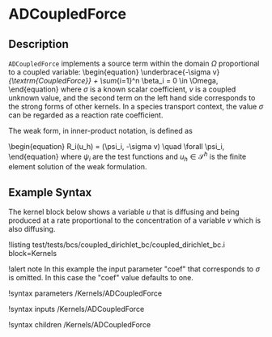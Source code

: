 # ADCoupledForce

## Description

`ADCoupledForce` implements a source term within the domain $\Omega$ proportional to a coupled
variable:
\begin{equation}
\underbrace{-\sigma v}_{\textrm{CoupledForce}} + \sum_{i=1}^n \beta_i = 0 \in \Omega,
\end{equation}
where $\sigma$ is a known scalar coefficient, $v$ is a coupled unknown value, and the second term on
the left hand side corresponds to the strong forms of other kernels. In a species transport context,
the value $\sigma$ can be regarded as a reaction rate coefficient.

The weak form, in inner-product notation, is defined as

\begin{equation}
R_i(u_h) = (\psi_i, -\sigma v) \quad \forall \psi_i,
\end{equation}
where $\psi_i$ are the test functions and $u_h \in \mathcal{S}^h$
is the finite element solution of the weak formulation.

## Example Syntax

The kernel block below shows a variable $u$ that is diffusing and being produced at a rate
proportional to the concentration of a variable $v$ which is also diffusing.

!listing test/tests/bcs/coupled_dirichlet_bc/coupled_dirichlet_bc.i
         block=Kernels

!alert note
In this example the input parameter "coef" that corresponds to $\sigma$ is omitted. In this case the
"coef" value defaults to one.

!syntax parameters /Kernels/ADCoupledForce

!syntax inputs /Kernels/ADCoupledForce

!syntax children /Kernels/ADCoupledForce
